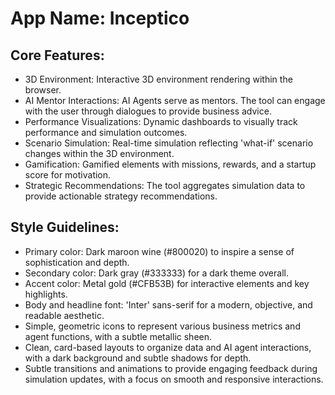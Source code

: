 # **App Name**: Inceptico

## Core Features:

- 3D Environment: Interactive 3D environment rendering within the browser.
- AI Mentor Interactions: AI Agents serve as mentors. The tool can engage with the user through dialogues to provide business advice.
- Performance Visualizations: Dynamic dashboards to visually track performance and simulation outcomes.
- Scenario Simulation: Real-time simulation reflecting 'what-if' scenario changes within the 3D environment.
- Gamification: Gamified elements with missions, rewards, and a startup score for motivation.
- Strategic Recommendations: The tool aggregates simulation data to provide actionable strategy recommendations.

## Style Guidelines:

- Primary color: Dark maroon wine (#800020) to inspire a sense of sophistication and depth.
- Secondary color: Dark gray (#333333) for a dark theme overall.
- Accent color: Metal gold (#CFB53B) for interactive elements and key highlights.
- Body and headline font: 'Inter' sans-serif for a modern, objective, and readable aesthetic.
- Simple, geometric icons to represent various business metrics and agent functions, with a subtle metallic sheen.
- Clean, card-based layouts to organize data and AI agent interactions, with a dark background and subtle shadows for depth.
- Subtle transitions and animations to provide engaging feedback during simulation updates, with a focus on smooth and responsive interactions.